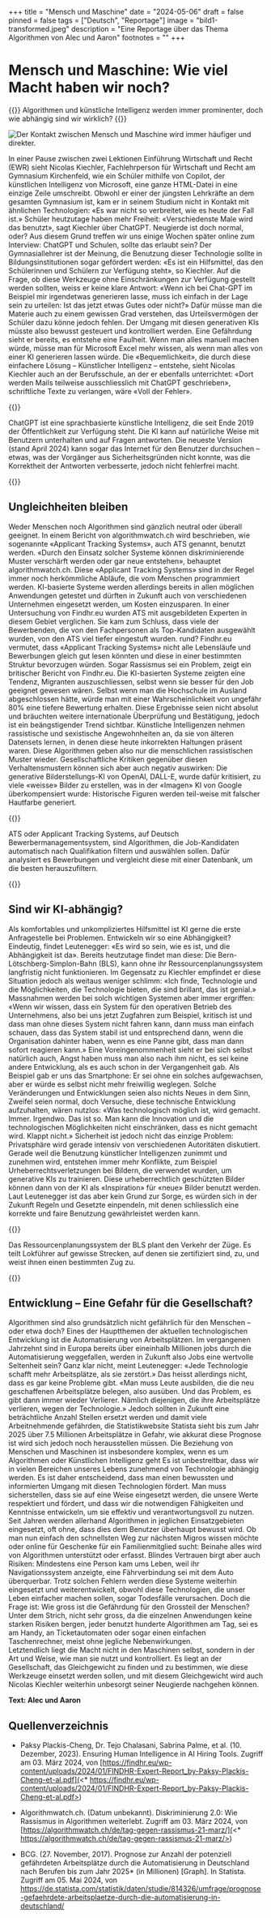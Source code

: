 +++
title = "Mensch und Maschine"
date = "2024-05-06"
draft = false
pinned = false
tags = ["Deutsch", "Reportage"]
image = "bild1-transformed.jpeg"
description = "Eine Reportage über das Thema Algorithmen von Alec und Aaron"
footnotes = ""
+++
# Mensch und Maschine: Wie viel Macht haben wir noch?

{{<lead>}}
Algorithmen und künstliche Intelligenz werden immer prominenter, doch wie abhängig sind wir wirklich?
{{</lead>}} 

![Der Kontakt zwischen Mensch und Maschine wird immer häufiger und direkter.](bild1-transformed.jpeg)

In einer Pause zwischen zwei Lektionen Einführung Wirtschaft und Recht (EWR) sieht Nicolas Kiechler, Fachlehrperson für Wirtschaft und Recht am Gymnasium Kirchenfeld, wie ein Schüler mithilfe von Copilot, der künstlichen Intelligenz von Microsoft, eine ganze HTML-Datei in eine einzige Zeile umschreibt. Obwohl er einer der jüngsten Lehrkräfte an dem gesamten Gymnasium ist, kam er in seinem Studium nicht in Kontakt mit ähnlichen Technologien: «Es war nicht so verbreitet, wie es heute der Fall ist.» Schüler heutzutage haben mehr Freiheit: «Verschiedenste Male wird das benutzt», sagt Kiechler über ChatGPT. Neugierde ist doch normal, oder? Aus diesem Grund treffen wir uns einige Wochen später online zum Interview: ChatGPT und Schulen, sollte das erlaubt sein? Der Gymnasiallehrer ist der Meinung, die Benutzung dieser Technologie sollte in Bildungsinstitutionen sogar gefördert werden: «Es ist ein Hilfsmittel, das den Schülerinnen und Schülern zur Verfügung steht», so Kiechler. Auf die Frage, ob diese Werkzeuge ohne Einschränkungen zur Verfügung gestellt werden sollten, weiss er keine klare Antwort: «Wenn ich bei Chat-GPT im Beispiel mir irgendetwas generieren lasse, muss ich einfach in der Lage sein zu urteilen: Ist das jetzt etwas Gutes oder nicht?» Dafür müsse man die Materie auch zu einem gewissen Grad verstehen, das Urteilsvermögen der Schüler dazu könne jedoch fehlen. Der Umgang mit diesen generativen KIs müsste also bewusst gesteuert und kontrolliert werden. Eine Gefährdung sieht er bereits, es entstehe eine Faulheit. Wenn man alles manuell machen würde, müsse man für Microsoft Excel mehr wissen, als wenn man alles von einer KI generieren lassen würde. Die «Bequemlichkeit», die durch diese einfachere Lösung – Künstlicher Intelligenz – entstehe, sieht Nicolas Kiechler auch an der Berufsschule, an der er ebenfalls unterrichtet: «Dort werden Mails teilweise ausschliesslich mit ChatGPT geschrieben», schriftliche Texte zu verlangen, wäre «Voll der Fehler».

{{<box>}}

ChatGPT ist eine sprachbasierte künstliche Intelligenz, die seit Ende 2019 der Öffentlichkeit zur Verfügung steht. Die KI kann auf natürliche Weise mit Benutzern unterhalten und auf Fragen antworten. Die neueste Version (stand April 2024) kann sogar das Internet für den Benutzer durchsuchen – etwas, was der Vorgänger aus Sicherheitsgründen nicht konnte, was die Korrektheit der Antworten verbesserte, jedoch nicht fehlerfrei macht. 

{{</box>}}

## Ungleichheiten bleiben

Weder Menschen noch Algorithmen sind gänzlich neutral oder überall geeignet. In einem Bericht von algorithmwatch.ch  wird beschrieben, wie sogenannte «Applicant Tracking Systems», auch ATS genannt, benutzt werden. «Durch den Einsatz solcher Systeme können diskriminierende Muster verschärft werden oder gar neue entstehen», behauptet algorithmwatch.ch. Diese «Applicant Tracking Systems» sind in der Regel immer noch herkömmliche Abläufe, die vom Menschen programmiert werden. KI-basierte Systeme werden allerdings bereits in allen möglichen Anwendungen getestet  und dürften in Zukunft auch von verschiedenen Unternehmen eingesetzt werden, um Kosten einzusparen. In einer Untersuchung von Findhr.eu wurden ATS mit ausgebildeten Experten in diesem Gebiet verglichen. Sie kam zum Schluss, dass viele der Bewerbenden, die von den Fachpersonen als Top-Kandidaten ausgewählt wurden, von den ATS viel tiefer eingestuft wurden. rund? Findhr.eu vermutet, dass «Applicant Tracking Systems» nicht alle Lebensläufe und Bewerbungen gleich gut lesen könnten und diese in einer bestimmten Struktur bevorzugen würden.
Sogar Rassismus sei ein Problem, zeigt ein britischer Bericht von Findhr.eu. Die KI-basierten Systeme zeigten eine Tendenz, Migranten auszuschliessen, selbst wenn sie besser für den Job geeignet gewesen wären. Selbst wenn man die Hochschule im Ausland abgeschlossen hätte, würde man mit einer Wahrscheinlichkeit von ungefähr 80% eine tiefere Bewertung erhalten. Diese Ergebnisse seien nicht absolut und bräuchten weitere internationale Überprüfung und Bestätigung, jedoch ist ein beängstigender Trend sichtbar. Künstliche Intelligenzen nehmen rassistische und sexistische Angewohnheiten an, da sie von älteren Datensets lernen, in denen diese heute inkorrekten Haltungen präsent waren. Diese Algorithmen geben also nur die menschlichen rassistischen Muster wieder.
Gesellschaftliche Kritiken gegenüber diesen Verhaltensmustern können sich aber auch negativ auswirken: Die generative Bilderstellungs-KI von OpenAI, DALL-E, wurde dafür kritisiert, zu viele «weisse» Bilder zu erstellen, was in der «Imagen» KI von Google überkompensiert wurde: Historische Figuren werden teil-weise mit falscher Hautfarbe generiert. 

{{<box>}}

ATS oder Applicant Tracking Systems, auf Deutsch Bewerbermanagementsystem, sind Algorithmen, die Job-Kandidaten automatisch nach Qualifikation filtern und auswählen sollen. Dafür analysiert es Bewerbungen und vergleicht diese mit einer Datenbank, um die besten herauszufiltern.

{{</box>}}

## Sind wir KI-abhängig?

Als komfortables und unkompliziertes Hilfsmittel ist KI gerne die erste Anfragestelle bei Problemen. Entwickeln wir so eine Abhängigkeit? Eindeutig, findet Leutenegger: «Es wird so sein, wie es ist, und die Abhängigkeit ist da». Bereits heutzutage findet man diese: Die Bern-Lötschberg-Simplon-Bahn (BLS), kann ohne ihr Ressourcenplanungssystem langfristig nicht funktionieren. Im Gegensatz zu Kiechler  empfindet er diese Situation jedoch als weitaus weniger schlimm: «Ich finde, Technologie und die Möglichkeiten, die Technologie bieten, die sind brillant, das ist genial.» Massnahmen werden bei solch wichtigen Systemen aber immer ergriffen: «Wenn wir wissen, dass ein System für den operativen Betrieb des Unternehmens, also bei uns jetzt Zugfahren zum Beispiel, kritisch ist und dass man ohne dieses System nicht fahren kann, dann muss man einfach schauen, dass das System stabil ist und entsprechend dann, wenn die Organisation dahinter haben, wenn es eine Panne gibt, dass man dann sofort reagieren kann.» Eine Voreingenommenheit sieht er bei sich selbst natürlich auch, Angst haben muss man also nach ihm nicht, es sei keine andere Entwicklung, als es auch schon in der Vergangenheit gab. Als Beispiel gab er uns das Smartphone: Er sei ohne ein solches aufgewachsen, aber er würde es selbst nicht mehr freiwillig weglegen. Solche Veränderungen und Entwicklungen seien also nichts Neues in dem Sinn, Zweifel seien normal, doch Versuche, diese technische Entwicklung aufzuhalten, wären nutzlos: «Was technologisch möglich ist, wird gemacht. Immer. Irgendwo. Das ist so. Man kann die Innovation und die technologischen Möglichkeiten nicht einschränken, dass es nicht gemacht wird. Klappt nicht.» Sicherheit ist jedoch nicht das einzige Problem: Privatsphäre wird gerade intensiv von verschiedenen Autoritäten diskutiert. Gerade weil die Benutzung künstlicher Intelligenzen zunimmt und zunehmen wird, entstehen immer mehr Konflikte, zum Beispiel Urheberrechtsverletzungen bei Bildern, die verwendet wurden, um generative KIs zu trainieren. Diese urheberrechtlich geschützten Bilder können dann von der KI als «Inspiration» für «neue» Bilder benutzt werden. Laut Leutenegger ist das aber kein Grund zur Sorge, es würden sich in der Zukunft Regeln und Gesetzte einpendeln, mit denen schliesslich eine korrekte und faire Benutzung gewährleistet werden kann.

{{<box>}}

Das Ressourcenplanungssystem der BLS plant den Verkehr der Züge. Es teilt Lokführer auf gewisse Strecken, auf denen sie zertifiziert sind, zu, und weist ihnen einen bestimmten Zug zu.

{{</box>}}

## Entwicklung – Eine Gefahr für die Gesellschaft?

Algorithmen sind also grundsätzlich nicht gefährlich für den Menschen – oder etwa doch? Eines der Hauptthemen der aktuellen technologischen Entwicklung ist die Automatisierung von Arbeitsplätzen. Im vergangenen Jahrzehnt sind in Europa bereits über eineinhalb Millionen jobs durch die Automatisierung weggefallen, werden in Zukunft also Jobs eine wertvolle Seltenheit sein? Ganz klar nicht, meint Leutenegger: «Jede Technologie schafft mehr Arbeitsplätze, als sie zerstört.» Das heisst allerdings nicht, dass es gar keine Probleme gibt. «Man muss Leute ausbilden, die die neu geschaffenen Arbeitsplätze belegen, also ausüben. Und das Problem, es gibt dann immer wieder Verlierer. Nämlich diejenigen, die ihre Arbeitsplätze verlieren, wegen der Technologie.» Jedoch sollten in Zukunft eine beträchtliche Anzahl Stellen ersetzt werden und damit viele Arbeitnehmende gefährden, die Statistikwebsite Statista sieht bis zum Jahr 2025 über 7.5 Millionen Arbeitsplätze in Gefahr, wie akkurat diese Prognose ist wird sich jedoch noch herausstellen müssen.
Die Beziehung von Menschen und Maschinen ist insbesondere komplex, wenn es um Algorithmen oder Künstlichen Intelligenz geht Es ist unbestreitbar, dass wir in vielen Bereichen unseres Lebens zunehmend von Technologie abhängig werden.
Es ist daher entscheidend, dass man einen bewussten und informierten Umgang mit diesen Technologien fördert. Man muss sicherstellen, dass sie auf eine Weise eingesetzt werden, die unsere Werte respektiert und fördert, und dass wir die notwendigen Fähigkeiten und Kenntnisse entwickeln, um sie effektiv und verantwortungsvoll zu nutzen. 
Seit Jahren werden allerhand Algorithmen in jeglichen Einsatzgebieten eingesetzt, oft ohne, dass dies dem Benutzer überhaupt bewusst wird. Ob man nun einfach den schnellsten Weg zur nächsten Migros wissen möchte oder online für Geschenke für ein Familienmitglied sucht: Beinahe alles wird von Algorithmen unterstützt oder erfasst. Blindes Vertrauen birgt aber auch Risiken: Mindestens eine Person kam ums Leben, weil ihr Navigationssystem anzeigte, eine Fährverbindung sei mit dem Auto überquerbar.
Trotz solchen Fehlern werden diese Systeme weiterhin eingesetzt und weiterentwickelt, obwohl diese Technologien, die unser Leben einfacher machen sollen, sogar Todesfälle verursachen. Doch die Frage ist: Wie gross ist die Gefährdung für den Grossteil der Menschen? Unter dem Strich, nicht sehr gross, da die einzelnen Anwendungen keine starken Risiken bergen, jeder benutzt hunderte Algorithmen am Tag, sei es am Handy, an Ticketautomaten oder sogar einen einfachen Taschenrechner, meist ohne jegliche Nebenwirkungen.\
Letztendlich liegt die Macht nicht in den Maschinen selbst, sondern in der Art und Weise, wie man  sie nutzt und kontrolliert. Es liegt an der Gesellschaft, das Gleichgewicht zu finden und zu bestimmen, wie diese Werkzeuge einsetzt werden sollen, und mit diesem Gleichgewicht wird auch Nicolas Kiechler weiterhin unbesorgt seiner Neugierde nachgehen können. 

**Text: Alec und Aaron**

## Quellenverzeichnis

* Paksy Plackis-Cheng, Dr. Tejo Chalasani, Sabrina Palme, et al. (10. Dezember, 2023). Ensuring Human Intelligence in AI Hiring Tools. Zugriff am 03. März 2024, von [https://findhr.eu/wp-content/uploads/2024/01/FINDHR-Expert-Report_by-Paksy-Plackis-Cheng-et-al.pdf](<* https://findhr.eu/wp-content/uploads/2024/01/FINDHR-Expert-Report_by-Paksy-Plackis-Cheng-et-al.pdf>)


* Algorithmwatch.ch. (Datum unbekannt). Diskriminierung 2.0: Wie Rassismus in Algorithmen weiterlebt. Zugriff am 03. März 2024, von 
  [https://algorithmwatch.ch/de/tag-gegen-rassismus-21-marz/](<* https://algorithmwatch.ch/de/tag-gegen-rassismus-21-marz/>)


* BCG. (27. November, 2017). Prognose zur Anzahl der potenziell gefährdeten Arbeitsplätze durch die Automatisierung in Deutschland nach Berufen bis zum Jahr 2025* (in Millionen) \[Graph]. In Statista. Zugriff am 05. Mai 2024, von <https://de.statista.com/statistik/daten/studie/814326/umfrage/prognose-gefaehrdete-arbeitsplaetze-durch-die-automatisierung-in-deutschland/>